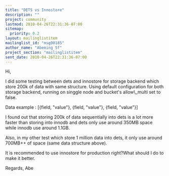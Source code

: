 ```yaml
---
title: "DETS vs Innostore"
description: ""
project: community
lastmod: 2010-04-26T22:31:36-07:00
sitemap:
  priority: 0.2
layout: mailinglistitem
mailinglist_id: "msg00185"
author_name: "Abeming Sf"
project_section: "mailinglistitem"
sent_date: 2010-04-26T22:31:36-07:00
---
```



Hi,

I did some testing between dets and innostore for storage backend which
store 200k of data with same structure. Using default configuration for both
storage backend, running on singgle node and bucket's allow\\_multi set to
false.

Data example : [{field, "value"}, {field, "value"}, {field, "value"}]

I found out that storing 200k of data sequentially into dets is a lot more
faster than storing into innodb and dets only use around 350MB space while
innodb use around 1.1GB.

Also, in my other test which store 1 million data into dets, it only use
around 700MB++ of space (same data structure above).

It is recommended to use innostore for production right?What should I do to
make it better.

Regards,
Abe
